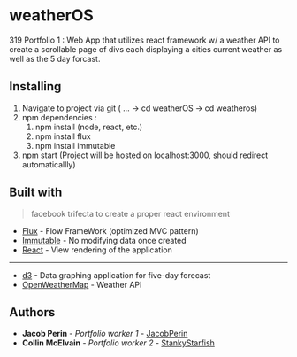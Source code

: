 # weatherOS

319 Portfolio 1 : Web App that utilizes react framework w/ a weather API to create a scrollable page of divs each displaying a cities current weather as well as the 5 day forcast.

## Installing
1. Navigate to project via git ( ... -> cd weatherOS -> cd weatheros) 
2. npm dependencies :
	1. npm install (node, react, etc.)
	2. npm install flux
	3. npm install immutable
3. npm start (Project will be hosted on localhost:3000, should redirect automaticallly)
## Built with

>facebook trifecta to create a proper react environment

* [Flux](https://facebook.github.io/flux/docs/overview.html#content) - Flow FrameWork (optimized MVC pattern)
* [Immutable](https://facebook.github.io/immutable-js/) - No modifying data once created
* [React](https://reactjs.org/docs/react-api.html) - View rendering of the application
---------
* [d3](https://github.com/d3/d3/wiki) - Data graphing application for five-day forecast
* [OpenWeatherMap](https://openweathermap.org/api) - Weather API

## Authors 
* **Jacob Perin** - *Portfolio worker 1* - [JacobPerin](https://github.com/JacobPerin)
* **Collin McElvain** - *Portfolio worker 2* - [StankyStarfish](https://github.com/StankyStarfish)
